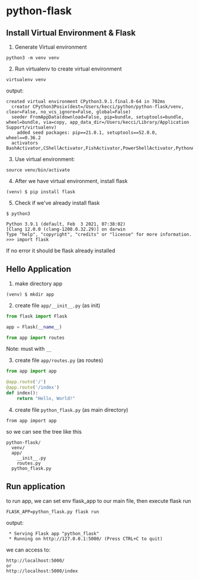 # python-flask

## Install Virtual Environment & Flask
1. Generate Virtual environment
```
python3 -m venv venv
```

2. Run virtualenv to create virtual environment
```
virtualenv venv
```

output:
```
created virtual environment CPython3.9.1.final.0-64 in 702ms
  creator CPython3Posix(dest=/Users/kecci/python/python-flask/venv, clear=False, no_vcs_ignore=False, global=False)
  seeder FromAppData(download=False, pip=bundle, setuptools=bundle, wheel=bundle, via=copy, app_data_dir=/Users/kecci/Library/Application Support/virtualenv)
    added seed packages: pip==21.0.1, setuptools==52.0.0, wheel==0.36.2
  activators BashActivator,CShellActivator,FishActivator,PowerShellActivator,PythonActivator,XonshActivator
```

3. Use virtual environment:
```
source venv/bin/activate
```

4. After we have virtual environment, install flask
```
(venv) $ pip install flask
```

5. Check if we've already install flask
```
$ python3

Python 3.9.1 (default, Feb  3 2021, 07:38:02)
[Clang 12.0.0 (clang-1200.0.32.29)] on darwin
Type "help", "copyright", "credits" or "license" for more information.
>>> import flask
```
If no error it should be flask already installed

## Hello Application
1. make directory app
```
(venv) $ mkdir app
```

2. create file `app/__init__.py` (as init)
```py
from flask import Flask

app = Flask(__name__)

from app import routes
```
Note: must with `__`

3. create file `app/routes.py` (as routes)
```py
from app import app

@app.route('/')
@app.route('/index')
def index():
    return "Hello, World!"
```

4. create file `python_flask.py` (as main directory)
```
from app import app
```

so we can see the tree like this
```
python-flask/
  venv/
  app/
    __init__.py
    routes.py
  python_flask.py
```

## Run application

to run app, we can set env flask_app to our main file, then execute flask run
```
FLASK_APP=python_flask.py flask run
```

output:
```
 * Serving Flask app "python_flask"
 * Running on http://127.0.0.1:5000/ (Press CTRL+C to quit)
```

we can access to:
```
http://localhost:5000/
or
http://localhost:5000/index
```

